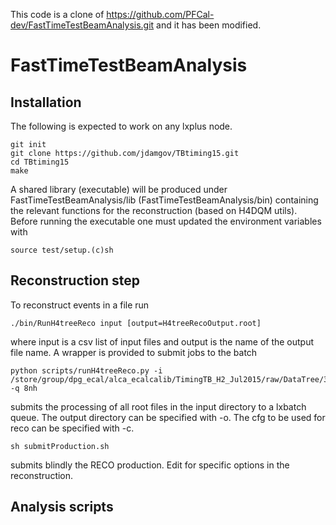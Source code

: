 This code is a clone of https://github.com/PFCal-dev/FastTimeTestBeamAnalysis.git and it has been modified. 

# FastTimeTestBeamAnalysis

## Installation

The following is expected to work on any lxplus node.
```
git init
git clone https://github.com/jdamgov/TBtiming15.git
cd TBtiming15
make
```
A shared library (executable) will be produced under 
FastTimeTestBeamAnalysis/lib 
(FastTimeTestBeamAnalysis/bin)
containing the relevant functions for the reconstruction (based on H4DQM utils).
Before running the executable one must updated the environment variables with
```
source test/setup.(c)sh
```

## Reconstruction step

To reconstruct events in a file run
```
./bin/RunH4treeReco input [output=H4treeRecoOutput.root]
```
where input is a csv list of input files and output is the name of the output file name.
A wrapper is provided to submit jobs to the batch
```
python scripts/runH4treeReco.py -i /store/group/dpg_ecal/alca_ecalcalib/TimingTB_H2_Jul2015/raw/DataTree/3314/ -q 8nh
```
submits the processing of all root files in the input directory to a lxbatch queue.
The output directory can be specified with -o.
The cfg to be used for reco can be specified with -c.
```
sh submitProduction.sh
```
submits blindly the RECO production. Edit for specific options in the reconstruction.

## Analysis scripts

